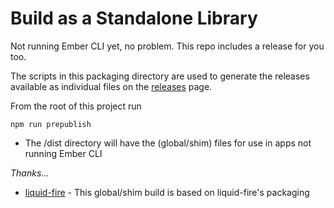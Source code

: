 # Build as a Standalone Library

Not running Ember CLI yet, no problem. This repo includes a release for you too.

The scripts in this packaging directory are used to generate the releases available as individual files on the [releases] page.

[releases]: https://github.com/pixelhandler/ember-off-canvas-components/releases

From the root of this project run

    npm run prepublish

* The /dist directory will have the (global/shim) files for use in apps not running Ember CLI

*Thanks...*

* [liquid-fire] - This global/shim build is based on liquid-fire's packaging

[liquid-fire]: https://github.com/ef4/liquid-fire
